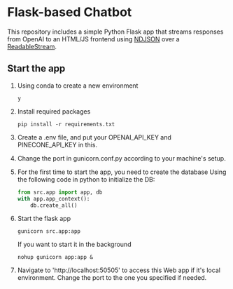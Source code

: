 # Flask-based Chatbot

This repository includes a simple Python Flask app that streams responses from OpenAI
to an HTML/JS frontend using [NDJSON](http://ndjson.org/) over a [ReadableStream](https://developer.mozilla.org/en-US/docs/Web/API/ReadableStream).

## Start the app
1. Using conda to create a new environment
    ```shell
    y
    
    ```

2. Install required packages
    ```shell
    pip install -r requirements.txt
    ```

3. Create a .env file, and put your OPENAI_API_KEY and PINECONE_API_KEY in this.

4. Change the port in gunicorn.conf.py according to your machine's setup.

5. For the first time to start the app, you need to create the database
    Using the following code in python to initialize the DB:
    ```python
    from src.app import app, db
    with app.app_context():
        db.create_all()
    ```

6. Start the flask app
    ```shell
    gunicorn src.app:app
    ```

    If you want to start it in the background
    ```shell
    nohup gunicorn app:app &
    ```

7. Navigate to 'http://localhost:50505' to access this Web app if it's local environment. Change the port to the one you specified if needed.

